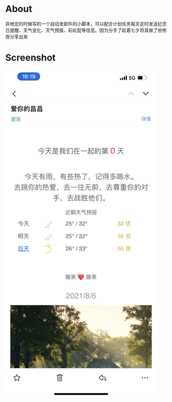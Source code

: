 # About
异地恋的时候写的一个自动发邮件的小脚本，可以配合计划任务每天定时发送纪念日提醒、天气变化、天气预报、彩虹屁等信息。因为分手了趁着七夕将其做了些修改分享出来

# Screenshot
![](./screen.png)
